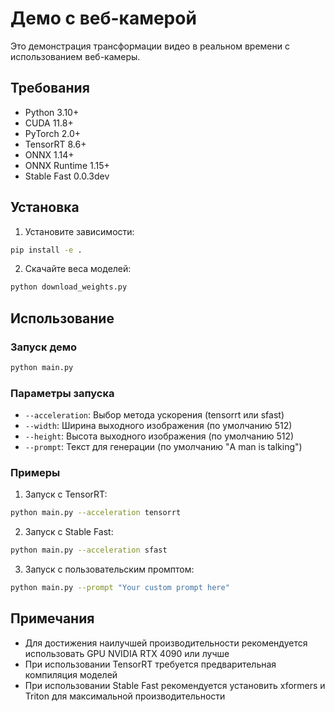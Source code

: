 # Демо с веб-камерой

Это демонстрация трансформации видео в реальном времени с использованием веб-камеры.

## Требования

- Python 3.10+
- CUDA 11.8+
- PyTorch 2.0+
- TensorRT 8.6+
- ONNX 1.14+
- ONNX Runtime 1.15+
- Stable Fast 0.0.3dev

## Установка

1. Установите зависимости:
```bash
pip install -e .
```

2. Скачайте веса моделей:
```bash
python download_weights.py
```

## Использование

### Запуск демо

```bash
python main.py
```

### Параметры запуска

- `--acceleration`: Выбор метода ускорения (tensorrt или sfast)
- `--width`: Ширина выходного изображения (по умолчанию 512)
- `--height`: Высота выходного изображения (по умолчанию 512)
- `--prompt`: Текст для генерации (по умолчанию "A man is talking")

### Примеры

1. Запуск с TensorRT:
```bash
python main.py --acceleration tensorrt
```

2. Запуск с Stable Fast:
```bash
python main.py --acceleration sfast
```

3. Запуск с пользовательским промптом:
```bash
python main.py --prompt "Your custom prompt here"
```

## Примечания

- Для достижения наилучшей производительности рекомендуется использовать GPU NVIDIA RTX 4090 или лучше
- При использовании TensorRT требуется предварительная компиляция моделей
- При использовании Stable Fast рекомендуется установить xformers и Triton для максимальной производительности
